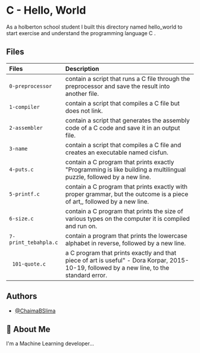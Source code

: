 # C - Hello, World
As a holberton school student I built this directory named hello_world to start exercise and understand the programming language C .

## Files

| Files |  Description                |
| :-------- |  :------------------------- |
| `0-preprocessor` | contain  a script that runs a C file through the preprocessor and save the result into another file. |
|  `1-compiler` |contain  a script that compiles a C file but does not link. |
| `2-assembler` | contain a script that generates the assembly code of a C code and save it in an output file. |
| `3-name` | contain a script that compiles a C file and creates an executable named cisfun. |
|`4-puts.c` |contain a C program that prints exactly "Programming is like building a multilingual puzzle, followed by a new line. |
| `5-printf.c` | contain a C program that prints exactly with proper grammar, but the outcome is a piece of art,, followed by a new line. |
| `6-size.c` |contain a C program that prints the size of various types on the computer it is compiled and run on. |
| `7-print_tebahpla.c` | contain a program that prints the lowercase alphabet in reverse, followed by a new line. |
|` 101-quote.c` |a C program that prints exactly and that piece of art is useful" - Dora Korpar, 2015-10-19, followed by a new line, to the standard error.|

## Authors

- [@ChaimaBSlima](https://github.com/ChaimaBSlima)


## 🚀 About Me
I'm a Machine Learning developer...
